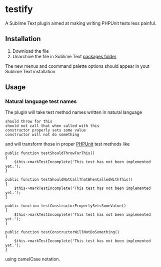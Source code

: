 testify
=======

A Sublime Text plugin aimed at making writing PHPUnit tests less painful.

## Installation
1. Download the file
2. Unarchive the file in Sublime Text [packages folder](http://sublimetext.info/docs/en/extensibility/packages.html)

The new menus and coommand palette options should appear in yout Sublime Text installation

## Usage

### Natural language test names
The plugin will take test method names written in natural language

    should throw for this
    should not call that when called with this
    constructor properly sets some value
    constructor will not do something

and will transform those in proper [PHPUnit](http://phpunit.de/) test methods like

    public function testShouldThrowForThis()
    {
        $this->markTestIncomplete('This test has not been implemented yet.');
    }

    public function testShouldNotCallThatWhenCalledWithThis()
    {
        $this->markTestIncomplete('This test has not been implemented yet.');
    }

    public function testConstructorProperlySetsSomeValue()
    {
        $this->markTestIncomplete('This test has not been implemented yet.');
    }

    public function testConstructorWillNotDoSomething()
    {
        $this->markTestIncomplete('This test has not been implemented yet.');
    }

using camelCase notation.